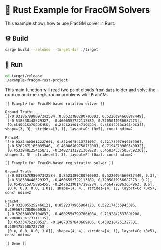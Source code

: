 # :crab: Rust Example for FracGM Solvers

This example shows how to use FracGM solver in Rust.

## :gear: Build

```sh
cargo build --release --target-dir ./target
```

## :running: Run

```sh
cd target/release
./example-fracgm-rust-project
```

This main function will read two point clouds from [`data`](../data) folder and
solve the rotation and the registration problems with FracGM.

```
[[ Example for FracGM-based rotation solver ]]

Ground Truth:
[[-0.031867898097342584, 0.8523380280706003, 0.5220194660887449],
 [-0.518338448529327, -0.4606552722113689, 0.7205011956687373],
 [0.8545815875895455, -0.24762190147196284, 0.4564796863654963]], shape=[3, 3], strides=[3, 1], layout=Cc (0x5), const ndim=2

FracGM:
[[-0.03224005912227601, 0.8524675415726007, 0.5217850794656356],
 [-0.5202671165035346, -0.46006569758772003, 0.7194870960540032],
 [0.8533948125415871, -0.24827131221365828, 0.45834337505719236]], shape=[3, 3], strides=[1, 3], layout=Ff (0xa), const ndim=2

[[ Example for FracGM-based registration solver ]]

Ground Truth:
[[-0.031867898097342584, 0.8523380280706003, 0.5220194660887449, 0.3],
 [-0.518338448529327, -0.4606552722113689, 0.7205011956687373, 0.2],
 [0.8545815875895455, -0.24762190147196284, 0.4564796863654963, 0.6],
 [0.0, 0.0, 0.0, 1.0]], shape=[4, 4], strides=[4, 1], layout=Cc (0x5), const ndim=2

FracGM:
[[-0.0320056252466121, 0.8522379965904823, 0.522174335945396, 0.29966727060666926],
 [-0.520380076104837, -0.46025507997663084, 0.7192842537890208, 0.20008234173711115],
 [0.853334762180527, -0.24870797840669806, 0.4582184251327701, 0.6004755586727758],
 [0.0, 0.0, 0.0, 1.0]], shape=[4, 4], strides=[4, 1], layout=Cc (0x5), const ndim=2

[[ Done ]]
```
